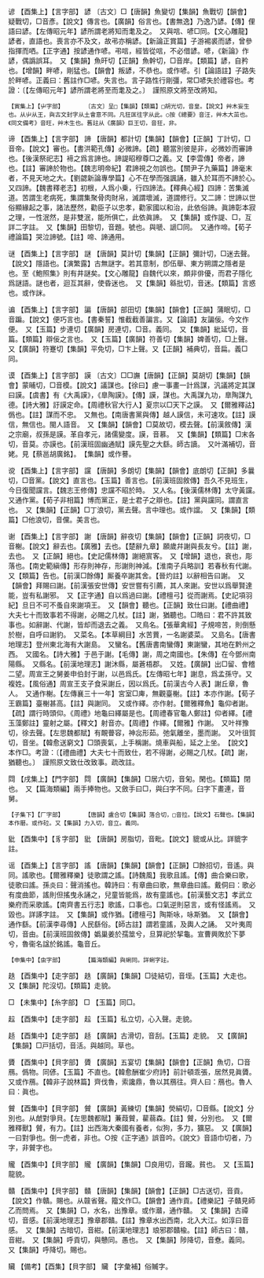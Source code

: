 <!-- { "loadSidebar": true } -->
谚	【酉集上】【言字部】	諺	〔古文〕□【唐韻】魚變切【集韻】魚戰切【韻會】疑戰切，□音彥。【說文】傳言也。【廣韻】俗言也。【書無逸】乃逸乃諺。【傳】俚語曰諺。【左傳昭元年】諺所謂老將知而耄及之。　又與唁、喭□同。【文心雕龍】諺者，直語也。喪言亦不及文，故弔亦稱諺。【新論正賞篇】子游裼裘而諺，曾參指揮而哂。【正字通】按諺通作喭。弔唁，經皆從唁，不必借諺。喭，《新論》作諺，偶譌誤耳。　又【集韻】魚旰切【正韻】魚幹切，□音岸。【類篇】諺，自矜也。【增韻】畔喭，剛猛也。【韻會】叛諺，不恭也。或作喭。引【論語註】子路失於畔喭。正義曰：舊註作□喭。失言也。言子路性行剛彊，常□喭失於禮容也。考證：〔【左傳昭元年】諺所謂老將至而耄及之。〕　謹照原文將至改將知。 

	【寅集上】【屮字部】		〔古文〕呈□【集韻】【類篇】□胡光切，音皇。【說文】艸木妄生也。从屮从王，與古文封字从土會意不同。凡狂匡往字从此。○按《總要》音汪，艸木大茁也。《同文備考》音旺，艸木生也。舊註从《廣韻》巨王切，音狂，非。

谛	【酉集上】【言字部】	諦	【唐韻】都計切【集韻】【韻會】【正韻】丁計切，□音帝。【說文】審也。【書洪範孔傳】必微諦。【疏】聽當別彼是非，必微妙而審諦也。【後漢祭祀志】褅之爲言諦也。諦諟昭穆尊□之義。又【李雲傳】帝者，諦也。【註】審諦於物也。【魏志明帝紀】君諦視之勿誤也。【關尹子九藥篇】諦毫末者，不見天地之大。【劉勰新論專學篇】心不在學而强諷誦，雖入於耳而不諦於心。　又四諦。【魏書釋老志】初根，人爲小乗，行四諦法。【釋典心經】四諦：苦集滅道。苦謂生老病死，集謂集聚骨肉財帛，滅謂壞滅，道謂修行。又二諦：世諦以世俗顯緣起之事，諸法歷然，勸臣子以忠孝，勸家國以和治，此依俗諦。眞諦彰本寂之理，一性泯然，是非雙泯，能所俱亡，此依眞諦。　又【集韻】或作諟、□，互詳二字註。　又【集韻】田黎切，音題。號也。與嗁、謕□同。　又通作啼。【荀子禮論篇】哭泣諦號。【註】啼、諦通用。

谜	【酉集上】【言字部】	謎	【唐韻】莫計切【集韻】【正韻】彌計切，□迷去聲。【說文】隱語也。【演繁露】古無謎字。若其意制，卽伍舉、東方朔謂之隱者是也。至《鮑照集》則有井謎矣。【文心雕龍】自魏代以來，頗非俳優，而君子隱化爲謎語。謎也者，迴互其辭，使昏迷也。　又【集韻】緜批切，音迷。【類篇】言惑也。或作詸。

谝	【酉集上】【言字部】	諞	【唐韻】部田切【集韻】【韻會】【正韻】蒲眠切，□音蹁。【說文】便巧言也。【書秦誓】惟截截善諞言。又【論語】友諞佞。今文作便。　又【玉篇】步連切【廣韻】房連切，□音。義同。　又【集韻】紕延切，音篇。【類篇】辯佞之言也。　又【玉篇】【廣韻】符善切【集韻】婢善切，□上聲。又【廣韻】符蹇切【集韻】平免切，□卞上聲。又【正韻】補典切，音扁。義□同。

谟	【酉集上】【言字部】	謨	〔古文〕□□譕【唐韻】【正韻】莫胡切【集韻】【韻會】蒙晡切，□音模。【說文】議謀也。【徐曰】慮一事畫一計爲謀，汎議將定其謀曰謨。【虞書】有《大禹謨》，《臯陶謨》。【傳】謨，謀也。大禹謀九功，臯陶謀九德。【詩大雅】訏謨定命。【周禮秋官大行人】夏宗以□天下之謨。　又【爾雅釋詁】僞也。【註】謀而不忠。　又無也。【南唐書黨與傳】越人謨信，未可速攻。【註】謨信，無信也。閩人語音。　又【集韻】【韻會】□莫故切，模去聲。【前漢敘傳】漢之宗廟，叔孫是謨。革自孝元，諸儒變度。謨，音慕。　又【集韻】【類篇】□末各切，音莫。亦謨也。【前漢班固幽通賦】謨先聖之大繇。師古讀。　又叶滿補切，音姥。見【蔡邕胡廣銘】。　【集韻】或作謩。

谠	【酉集上】【言字部】	讜	【唐韻】多朗切【集韻】【韻會】底朗切【正韻】多曩切，□音黨。【說文】直言也。【玉篇】善言也。【前漢班固敘傳】吾久不見班生，今日復聞讜言。【魏志王修傳】忠讜不昭於時。　又人名。【後漢儒林傳】太守黃讜。　又通作黨。【荀子非相篇】博而黨正，是士君子之辯也。【註】黨與讜同。謂直言也。　又【集韻】【正韻】□丁浪切，黨去聲。言中理也。或作譡。　又【集韻】【類篇】□他浪切，音儻。美言也。

谢	【酉集上】【言字部】	謝	【唐韻】辭夜切【集韻】【韻會】【正韻】詞夜切，□音榭。【說文】辭去也。【廣雅】去也。【楚辭九章】願歲幷謝與長友兮。【註】謝，去也。　又【正韻】絕也。【史記儒林傳】謝絕賔客。　又【增韻】退也，衰也，彫落也。【南史範縝傳】形存則神存，形謝則神減。【淮南子兵略訓】若春秋有代謝。　又【類篇】告也。【前漢□餘傳】厮養卒謝其舍。【晉灼註】以辭相告曰謝。　又【韻會】拜賜曰謝。【前漢張安世傳】安世嘗有引薦，其人來謝。安世以爲舉賢達能，豈有私謝邪。　又【正字通】自以爲過曰謝。【禮檀弓】從而謝焉。【史記項羽紀】旦日不可不蚤自來謝項王。　又【韻會】聽也。【正韻】致仕曰謝。【禮曲禮】大夫七十而致事若不得謝，必賜之几杖。【註】謝，猶聽也。□皓曰：君不許其致事也。如辭謝、代謝，皆却而退去之義。　又鳥名。【張華禽經】子規啼苦，則倒懸於樹，自呼曰謝豹。　又菜名。【本草綱目】水苦蕒，一名謝婆菜。　又島名。【唐書地理志】登州東北海有大謝島。　又蠻名。【舊唐書南蠻傳】東謝蠻，其地在黔州之西。　又國名。【詩大雅】于邑于謝。【毛傳】謝，周之南國也。【朱傳】在今鄧州南陽縣。　又縣名。【前漢地理志】謝沐縣，屬蒼梧郡。　又姓。【廣韻】出□留、會稽二望。周宣王之舅姜申伯封于謝，以邑爲氏。【左傳昭七年】謝息，爲孟孫守。又複姓。【風俗通】周宣王支子食采謝丘，因以爲氏。【前漢古今人表】謝丘章，魯人。　又通作榭。【左傳襄三十一年】宮室□庳，無觀臺榭。【註】本亦作謝。【荀子王霸篇】臺榭甚高。【註】與謝同。　又或作繹。亦作射。【爾雅釋魚】龜仰者謝。【疏】謂行時頭仰。《周禮》地龜曰繹屬是也。【周禮春官龜人鄭註】仰者繹。【禮玉藻鄭註】靈射之屬。【釋文】射音亦。【周禮】作繹。【爾雅】作謝。　又叶祥豫切，徐去聲。【左思魏都賦】有靦瞢容，神惢形茹。弛氣離坐，墨而謝。　又叶徂賀切，音坐。【韓愈送窮文】□頭喪氣，上手稱謝。燒車與船，延之上坐。　【說文】本作□。考證：〔【禮曲禮】大夫七十而致仕，若不得謝，必賜之几杖。【疏】謝，猶聽也。〕　謹照原文致仕改致事。疏改註。 

閰	【戌集上】【門字部】	閰	【廣韻】【集韻】□居六切，音匊。閑也。【類篇】閉也。　又【篇海類編】兩手捧物也。又斂手曰□，與臼字不同。臼字下畫連，音舅。

	【子集下】【厂字部】		【唐韻】盧合切【集韻】落合切，□音拉。【說文】石聲也。【集韻】本作磿。或作砬。又【集韻】力入切，音立。義同。

豼	【酉集中】【豸字部】	豼	【唐韻】房脂切，音毗。【說文】貔或从比。詳貔字註。

谣	【酉集上】【言字部】	謠	【唐韻】【集韻】【韻會】【正韻】□餘招切，音遙。與同。謠歌也。【爾雅釋樂】徒歌謂之謠。【詩魏風】我歌且謠。【傳】曲合樂曰歌，徒歌曰謠。孫炎曰：聲消搖也。韓詩曰：有章曲曰歌，無章曲曰謠。戴侗曰：歌必有度曲節，謠則但搖曳永誦之，兒童皆能爲，故有童謠也。【前漢藝文志】孝武立樂府而采歌謠。【南齊書五行志】歌謠，口事也。口氣逆則惡言，或有怪謠焉。　又毀也。詳諑字註。　又【集韻】或作猶。【禮檀弓】陶斯咏，咏斯猶。　又【韻會】通作繇。【前漢李尋傳】人民繇俗。【師古註】謂若童謠，及輿人之誦。　又叶夷周切，音由。【前漢班固敘傳】嬀巢姜於孺筮兮，旦算祀於挈龜。宣曹興敗於下夢兮，魯衞名諡於銘謠。龜音丘。

	【申集中】【虫字部】		【篇海類編】與蜊同。詳蜊字註。

趃	【酉集中】【走字部】	趃	【廣韻】【集韻】□徒結切，音垤。【玉篇】大走也。　又【集韻】陀沒切。【類篇】走貌。

□	【未集中】【糸字部】	□	【玉篇】同□。

趇	【酉集中】【走字部】	趇	【玉篇】私立切，心入聲。走貌。

趏	【酉集中】【走字部】	趏	【廣韻】古滑切，音刮。【玉篇】走貌。　又【廣韻】【集韻】□戸括切，音活。與越同。草也。

贗	【酉集中】【貝字部】	贗	【廣韻】五宴切【集韻】【韻會】【正韻】魚切，□音鴈。僞物。同偐。【玉篇】不直也。【韓愈酬崔少府詩】前計頓乖張，居然見眞贗。　又或作鴈。【韓非子說林篇】齊伐魯，索讒鼎，魯以其鴈往。齊人曰：鴈也。魯人曰：眞也。

贙	【酉集中】【貝字部】	贙	【廣韻】黃練切【集韻】熒絹切，□音縣。【說文】分別也。从虤對爭貝。【左思魏都賦】蒹葭贙，雚蒻森。【註】贙，分別也。　又【爾雅釋獸】贙，有力。【註】出西海大秦國有養者，似狗，多力，獷惡。　又【廣韻】一曰對爭也。倒一虎者，非也。○按《正字通》誤音吟。《說文》音語巾切者，乃字，非贙字也。

贚	【酉集中】【貝字部】	贚	【廣韻】【集韻】□良用切，音躘。貧也。　又【玉篇】龍貌。

贛	【酉集中】【貝字部】	贛	【唐韻】【集韻】【韻會】【正韻】□古送切，音貢。【說文】作贛。賜也。从竷省聲。籀文作□。【韻會】通作貢。【禮樂記】子贛見師乙而問焉。　又【集韻】□，水名，出豫章。或作灨，通作贛。　又【集韻】古禫切，音感。【前漢地理志】豫章郡贛。【註】豫章水出西南，北入大江。如淳曰音感。　又【集韻】古暗切，音紺。【前漢地理志】琅邪郡贛楡。【註】師古曰：贛，音紺。　又【集韻】呼貢切，與戇同。愚也。　又【集韻】陟降切，音憃。義同。　又【集韻】呼降切。賜也。

贜	【備考】【酉集】【貝字部】	贜	【字彙補】俗贓字。

